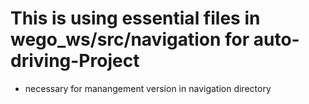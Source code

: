 # This is using essential files in wego_ws/src/navigation for auto-driving-Project

- necessary for manangement version in navigation directory
